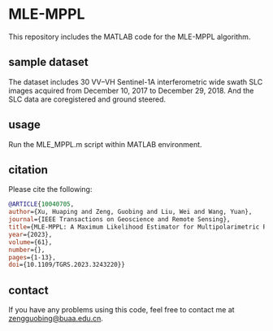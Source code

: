 # MLE-MPPL
This repository includes the MATLAB code for the MLE-MPPL algorithm.
## sample dataset 
The dataset includes 30 VV–VH Sentinel-1A interferometric wide swath SLC images acquired from December 10, 2017 to December 29, 2018. And the SLC data are coregistered and ground steered.
## usage
Run the MLE_MPPL.m script within MATLAB environment.
## citation
Please cite the following:
~~~BibTeX
@ARTICLE{10040705,
author={Xu, Huaping and Zeng, Guobing and Liu, Wei and Wang, Yuan},
journal={IEEE Transactions on Geoscience and Remote Sensing},
title={MLE-MPPL: A Maximum Likelihood Estimator for Multipolarimetric Phase Linking in MTInSAR},
year={2023},
volume={61},
number={},
pages={1-13},
doi={10.1109/TGRS.2023.3243220}}
~~~
## contact
If you have any problems using this code, feel free to contact me at <font color="#006600">zengguobing@buaa.edu.cn</font>.
